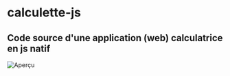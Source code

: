# calculette-js
## Code source d'une application (web) calculatrice en js natif

![Aperçu](https://i.postimg.cc/L8WLrCGF/calculette.png)
